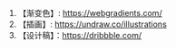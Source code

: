 1. 【渐变色】: https://webgradients.com/
2. 【插画】: https://undraw.co/illustrations
3. 【设计稿】：https://dribbble.com/
